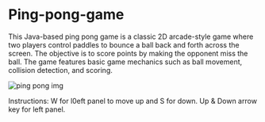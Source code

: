 # Ping-pong-game
This Java-based ping pong game is a classic 2D arcade-style game where two players control paddles to bounce a ball back and forth across the screen. The objective is to score points by making the opponent miss the ball. The game features basic game mechanics such as ball movement, collision detection, and scoring.

![ping pong img](https://github.com/printHellooWorld/Ping-pong-game/assets/126945897/bb668cb6-ced9-47ee-996b-dbdfa3693741)

Instructions:
W for l0eft panel to move up and S for down.
Up & Down arrow key for left panel.
